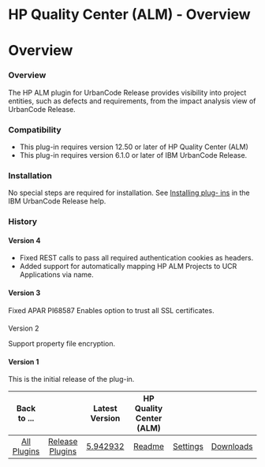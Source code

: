 
HP Quality Center (ALM) - Overview
==================================

# Overview


### Overview




The HP ALM plugin for UrbanCode Release provides visibility into project entities, such as defects
and requirements, from the impact analysis view of UrbanCode Release.

### Compatibility

* This plug-in requires
version 12.50 or later of HP Quality Center (ALM)
* This plug-in requires version 6.1.0 or later of IBM UrbanCode
Release.

### Installation

No special steps are required for installation. See [Installing plug-
ins](http://www.ibm.com/support/knowledgecenter/SS4GCC_6.1.1/com.ibm.urelease.doc/topics/settings_plugins.html
"Installing plug-ins") in the IBM UrbanCode Release help.

### History

#### Version 4

* Fixed REST calls to pass
all required authentication cookies as headers.
* Added support for automatically mapping HP ALM Projects to UCR
Applications via name.

#### Version 3

Fixed APAR PI68587 Enables option to trust all SSL certificates.

####
Version 2

Support property file encryption.

#### Version 1

This is the initial release of the plug-in.


|Back to ...||Latest Version|HP Quality Center (ALM) |||
| :---: | :---: | :---: | :---: | :---: | :---: |
|[All Plugins](../../index.md)|[Release Plugins](../README.md)|[5.942932](https://raw.githubusercontent.com/UrbanCode/IBM-UCR-PLUGINS/main/files/ucr-plugin-hp-alm/HP-ALM-5.942932.zip)|[Readme](README.md)|[Settings](settings.md)|[Downloads](downloads.md)|
